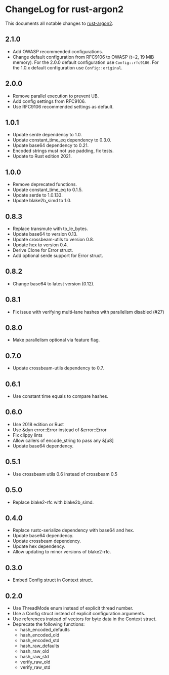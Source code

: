 ChangeLog for rust-argon2
=========================

This documents all notable changes to
[rust-argon2](https://github.com/sru-systems/rust-argon2).

## 2.1.0

- Add OWASP recommended configurations.
- Change default configuration from RFC9106 to OWASP (t=2, 19 MiB memory). For
  the 2.0.0 default configuration use `Config::rfc9106`. For the 1.0.x default
  configuration use `Config::original`.

## 2.0.0

- Remove parallel execution to prevent UB.
- Add config settings from RFC9106.
- Use RFC9106 recommended settings as default.


## 1.0.1

- Update serde dependency to 1.0.
- Update constant_time_eq dependency to 0.3.0.
- Update base64 dependency to 0.21.
- Encoded strings must not use padding, fix tests.
- Update to Rust edition 2021.


## 1.0.0

- Remove deprecated functions.
- Update constant_time_eq to 0.1.5.
- Update serde to 1.0.133.
- Update blake2b_simd to 1.0.


## 0.8.3

- Replace transmute with to_le_bytes.
- Update base64 to version 0.13.
- Update crossbeam-utils to version 0.8.
- Update hex to version 0.4.
- Derive Clone for Error struct.
- Add optional serde support for Error struct.


## 0.8.2

- Change base64 to latest version (0.12).


## 0.8.1

- Fix issue with verifying multi-lane hashes with parallelism disabled (#27)

## 0.8.0

- Make parallelism optional via feature flag.


## 0.7.0

- Update crossbeam-utils dependency to 0.7.


## 0.6.1

- Use constant time equals to compare hashes.


## 0.6.0

- Use 2018 edition or Rust
- Use &dyn error::Error instead of &error::Error
- Fix clippy lints
- Allow callers of encode_string to pass any &[u8]
- Update base64 dependency.


## 0.5.1

- Use crossbeam utils 0.6 instead of crossbeam 0.5


## 0.5.0

- Replace blake2-rfc with blake2b_simd.


## 0.4.0

- Replace rustc-serialize dependency with base64 and hex.
- Update base64 dependency.
- Update crossbeam dependency.
- Update hex dependency.
- Allow updating to minor versions of blake2-rfc.


## 0.3.0

- Embed Config struct in Context struct.


## 0.2.0

- Use ThreadMode enum instead of explicit thread number.
- Use a Config struct instead of explicit configuration arguments.
- Use references instead of vectors for byte data in the Context struct.
- Deprecate the following functions:
  - hash_encoded_defaults
  - hash_encoded_old
  - hash_encoded_std
  - hash_raw_defaults
  - hash_raw_old
  - hash_raw_std
  - verify_raw_old
  - verify_raw_std
